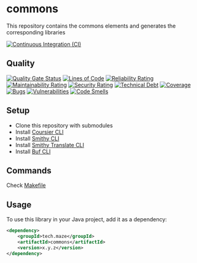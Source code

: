 # commons

This repository contains the commons elements and generates the corresponding libraries

[![Continuous Integration (CI)](https://github.com/maze-technology/commons/actions/workflows/build-scan.yaml/badge.svg?branch=main)](https://github.com/maze-technology/commons/actions/workflows/build-scan.yaml)

## Quality

[![Quality Gate Status](https://sonarcloud.io/api/project_badges/measure?project=maze-technology_commons&metric=alert_status)](https://sonarcloud.io/summary/new_code?id=maze-technology_commons)
[![Lines of Code](https://sonarcloud.io/api/project_badges/measure?project=maze-technology_commons&metric=ncloc)](https://sonarcloud.io/summary/new_code?id=maze-technology_commons)
[![Reliability Rating](https://sonarcloud.io/api/project_badges/measure?project=maze-technology_commons&metric=reliability_rating)](https://sonarcloud.io/summary/new_code?id=maze-technology_commons)
[![Maintainability Rating](https://sonarcloud.io/api/project_badges/measure?project=maze-technology_commons&metric=sqale_rating)](https://sonarcloud.io/summary/new_code?id=maze-technology_commons)
[![Security Rating](https://sonarcloud.io/api/project_badges/measure?project=maze-technology_commons&metric=security_rating)](https://sonarcloud.io/summary/new_code?id=maze-technology_commons)
[![Technical Debt](https://sonarcloud.io/api/project_badges/measure?project=maze-technology_commons&metric=sqale_index)](https://sonarcloud.io/summary/new_code?id=maze-technology_commons)
[![Coverage](https://sonarcloud.io/api/project_badges/measure?project=maze-technology_commons&metric=coverage)](https://sonarcloud.io/summary/new_code?id=maze-technology_commons)
[![Bugs](https://sonarcloud.io/api/project_badges/measure?project=maze-technology_commons&metric=bugs)](https://sonarcloud.io/summary/new_code?id=maze-technology_commons)
[![Vulnerabilities](https://sonarcloud.io/api/project_badges/measure?project=maze-technology_commons&metric=vulnerabilities)](https://sonarcloud.io/summary/new_code?id=maze-technology_commons)
[![Code Smells](https://sonarcloud.io/api/project_badges/measure?project=maze-technology_commons&metric=code_smells)](https://sonarcloud.io/summary/new_code?id=maze-technology_commons)

## Setup

- Clone this repository with submodules
- Install [Coursier CLI](https://get-coursier.io/docs/cli-installation)
- Install [Smithy CLI](https://smithy.io/2.0/guides/smithy-cli/cli_installation.html)
- Install [Smithy Translate CLI](https://github.com/disneystreaming/smithy-translate/blob/main/modules/docs/overview.md)
- Install [Buf CLI](https://buf.build/docs/cli/installation/)

## Commands

Check [Makefile](Makefile)

## Usage

To use this library in your Java project, add it as a dependency:

```xml
<dependency>
    <groupId>tech.maze</groupId>
    <artifactId>commons</artifactId>
    <version>x.y.z</version>
</dependency>
```
